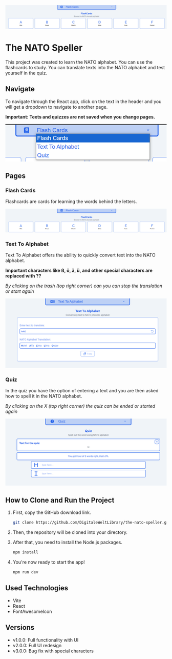 ![alt text](readme/image.png)

# The NATO Speller

This project was created to learn the NATO alphabet. You can use the flashcards to study. You can translate texts into the NATO alphabet and test yourself in the quiz.



## Navigate

To navigate through the React app, click on the text in the header and you will get a dropdown to navigate to another page.

**Important: Texts and quizzes are not saved when you change pages.**

![alt text](readme/image1.png)

## Pages

### Flash Cards

Flashcards are cards for learning the words behind the letters.

![alt text](readme/image.png)

### Text To Alphabet

Text To Alphabet offers the ability to quickly convert text into the NATO alphabet.

**Important characters like ß, ö, ä, ü, and other special characters are replaced with ??**

*By clicking on the trash (top right corner) can you can stop the translation or start again*

![alt text](readme/image2.png)

### Quiz

In the quiz you have the option of entering a text and you are then asked how to spell it in the NATO alphabet.

*By clicking on the X (top right corner) the quiz can be ended or started again*

![alt text](readme/image3.png)


## How to Clone and Run the Project

1.  First, copy the GitHub download link.

    ```bash
    git clone https://github.com/DigitaleWeltLibrary/the-nato-speller.git
    ```

2.  Then, the repository will be cloned into your directory.

3.  After that, you need to install the Node.js packages.

    ```bash
    npm install
    ```

4.  You're now ready to start the app\!

    ```bash
    npm run dev
    ```

## Used Technologies

  * Vite
  * React
  * FontAwesomeIcon

## Versions
- v1.0.0: Full functionality with UI
- v2.0.0: Full UI redesign
- v3.0.0: Bug fix with special characters
